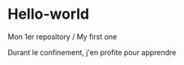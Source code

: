 # Hello-world
Mon 1er repository / My first one

Durant le confinement, j'en profite pour apprendre
